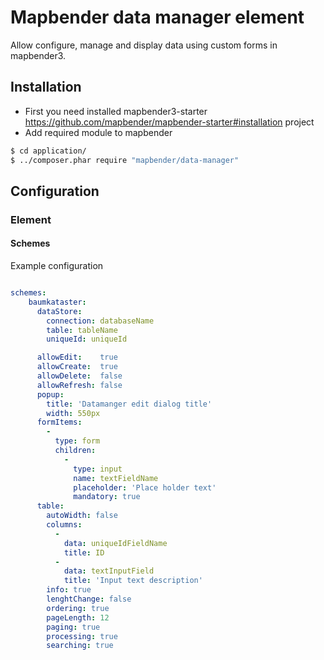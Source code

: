 # Mapbender data manager element

Allow configure, manage and display data using custom forms in mapbender3.


## Installation 
* First you need installed mapbender3-starter https://github.com/mapbender/mapbender-starter#installation project
* Add required module to mapbender

```sh
$ cd application/
$ ../composer.phar require "mapbender/data-manager"
```

## Configuration 


### Element 

#### Schemes 

Example configuration 

```yaml

schemes:
    baumkataster:
      dataStore:
        connection: databaseName
        table: tableName
        uniqueId: uniqueId

      allowEdit:    true
      allowCreate:  true
      allowDelete:  false
      allowRefresh: false
      popup:
        title: 'Datamanger edit dialog title'
        width: 550px
      formItems:
        -
          type: form
          children:
            -
              type: input
              name: textFieldName
              placeholder: 'Place holder text'
              mandatory: true
      table:
        autoWidth: false
        columns:
          -
            data: uniqueIdFieldName
            title: ID
          -
            data: textInputField
            title: 'Input text description'
        info: true
        lenghtChange: false
        ordering: true
        pageLength: 12
        paging: true
        processing: true
        searching: true
```
